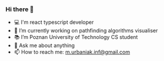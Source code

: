 ### Hi there 👋

- 💻 I'm react typescript developer
- 🚀 I’m currently working on pathfinding algorithms visualiser 
- 📚 I’m Poznan University of Technology CS student
- 💬 Ask me about anything
- 📫 How to reach me: m.urbaniak.inf@gmail.com
